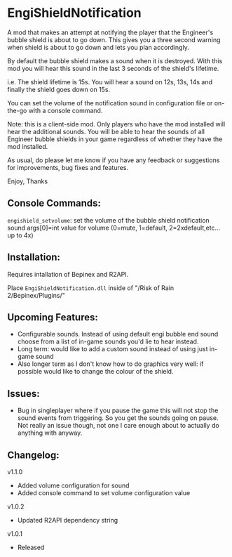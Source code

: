 # EngiShieldNotification

A mod that makes an attempt at notifying the player that the Engineer's bubble shield is about to go down. This gives you a three second warning when shield is about to go down and lets you plan accordingly.

By default the bubble shield makes a sound when it is destroyed. With this mod you will hear this sound in the last 3 seconds of the shield's lifetime.

i.e. The shield lifetime is 15s. You will hear a sound on 12s, 13s, 14s and finally the shield goes down on 15s.

You can set the volume of the notification sound in configuration file or on-the-go with a console command.

Note: this is a client-side mod. Only players who have the mod installed will hear the additional sounds. You will be able to hear the sounds of all Engineer bubble shields in your game regardless of whether they have the mod installed.

As usual, do please let me know if you have any feedback or suggestions for improvements, bug fixes and features.

Enjoy,
Thanks

## Console Commands:

`engishield_setvolume`: set the volume of the bubble shield notification sound args\[0\]=int value for volume (0=mute, 1=default, 2=2xdefault,etc... up to 4x)


## Installation:

Requires intallation of Bepinex and R2API. 

Place `EngiShieldNotification.dll` inside of "/Risk of Rain 2/Bepinex/Plugins/"

## Upcoming Features:

- Configurable sounds. Instead of using default engi bubble end sound choose from a list of in-game sounds you'd lie to hear instead.
- Long term: would like to add a custom sound instead of using just in-game sound
- Also longer term as I don't know how to do graphics very well: if possible would like to change the colour of the shield.

## Issues:

- Bug in singleplayer where if you pause the game this will not stop the sound events from triggering. So you get the sounds going on pause. Not really an issue though, not one I care enough about to actually do anything with anyway.

## Changelog:
v1.1.0
- Added volume configuration for sound
- Added console command to set volume configuration value

v1.0.2 
- Updated R2API dependency string

v1.0.1 
- Released
